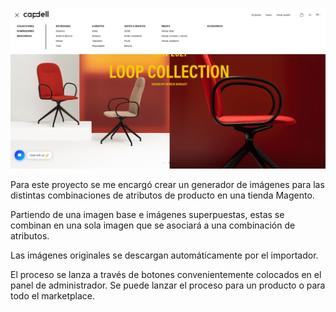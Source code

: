 ![Home de Capdell](/content/projects/capdell-main.jpg)

Para este proyecto se me encargó crear un generador de imágenes para las distintas combinaciones de atributos de producto en una tienda Magento.

Partiendo de una imagen base e imágenes superpuestas, estas se combinan en una sola imagen que se asociará a una combinación de atributos.

Las imágenes originales se descargan automáticamente por el importador.

El proceso se lanza a través de botones convenientemente colocados en el panel de administrador. Se puede lanzar el proceso para un producto o para todo el marketplace.
